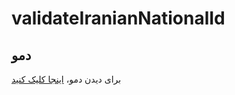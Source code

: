 # validateIranianNationalId
## دمو

برای دیدن دمو، [اینجا کلیک کنید](https://mehrshad2020.github.io/validateIranianNationalId/)
